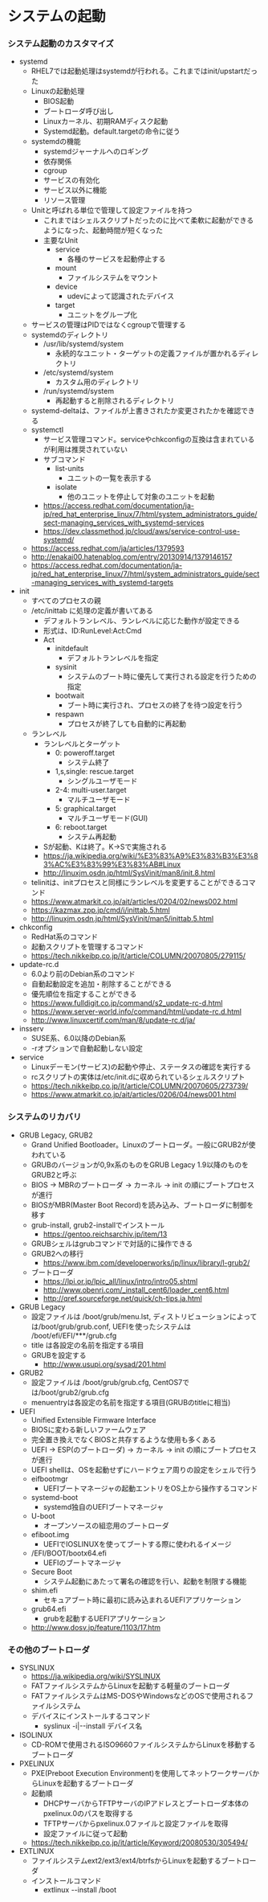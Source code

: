 システムの起動
===

### システム起動のカスタマイズ

* systemd
    * RHEL7では起動処理はsystemdが行われる。これまではinit/upstartだった
    * Linuxの起動処理
        * BIOS起動
        * ブートローダ呼び出し
        * Linuxカーネル、初期RAMディスク起動
        * Systemd起動。default.targetの命令に従う
    * systemdの機能
        * systemdジャーナルへのロギング
        * 依存関係
        * cgroup
        * サービスの有効化
        * サービス以外に機能
        * リソース管理
    * Unitと呼ばれる単位で管理して設定ファイルを持つ
        * これまではシェルスクリプトだったのに比べて柔軟に起動ができるようになった、起動時間が短くなった
        * 主要なUnit
            * service
                * 各種のサービスを起動停止する
            * mount
                * ファイルシステムをマウント
            * device
                * udevによって認識されたデバイス
            * target
                * ユニットをグループ化
    * サービスの管理はPIDではなくcgroupで管理する
    * systemdのディレクトリ
        * /usr/lib/systemd/system
            * 永続的なユニット・ターゲットの定義ファイルが置かれるディレクトリ
        * /etc/systemd/system
            * カスタム用のディレクトリ
        * /run/systemd/system
            * 再起動すると削除されるディレクトリ
    * systemd-deltaは、ファイルが上書きされたか変更されたかを確認できる
    * systemctl
        * サービス管理コマンド。serviceやchkconfigの互換は含まれているが利用は推奨されていない
        * サブコマンド
            * list-units
                * ユニットの一覧を表示する
            * isolate
                * 他のユニットを停止して対象のユニットを起動
        * https://access.redhat.com/documentation/ja-jp/red_hat_enterprise_linux/7/html/system_administrators_guide/sect-managing_services_with_systemd-services
        * https://dev.classmethod.jp/cloud/aws/service-control-use-systemd/
    * https://access.redhat.com/ja/articles/1379593
    * http://enakai00.hatenablog.com/entry/20130914/1379146157
    * https://access.redhat.com/documentation/ja-jp/red_hat_enterprise_linux/7/html/system_administrators_guide/sect-managing_services_with_systemd-targets
* init
    * すべてのプロセスの親
    * /etc/inittab に処理の定義が書いてある
        * デフォルトランレベル、ランレベルに応じた動作が設定できる
        * 形式は、ID:RunLevel:Act:Cmd
        * Act
            * initdefault
                * デフォルトランレベルを指定
            * sysinit
                * システムのブート時に優先して実行される設定を行うための指定
            * bootwait
                * ブート時に実行され、プロセスの終了を待つ設定を行う
            * respawn
                * プロセスが終了しても自動的に再起動
    * ランレベル
        * ランレベルとターゲット
            * 0: poweroff.target
                * システム終了
            * 1,s,single: rescue.target
                * シングルユーザモード
            * 2-4: multi-user.target
                * マルチユーザモード
            * 5: graphical.target
                * マルチユーザモード(GUI)
            * 6: reboot.target
                * システム再起動
        * Sが起動、Kは終了。K->Sで実施される
        * https://ja.wikipedia.org/wiki/%E3%83%A9%E3%83%B3%E3%83%AC%E3%83%99%E3%83%AB#Linux
        * http://linuxjm.osdn.jp/html/SysVinit/man8/init.8.html
    * telinitは、initプロセスと同様にランレベルを変更することができるコマンド
    * https://www.atmarkit.co.jp/ait/articles/0204/02/news002.html
    * https://kazmax.zpp.jp/cmd/i/inittab.5.html
    * http://linuxjm.osdn.jp/html/SysVinit/man5/inittab.5.html
* chkconfig
    * RedHat系のコマンド
    * 起動スクリプトを管理するコマンド
    * https://tech.nikkeibp.co.jp/it/article/COLUMN/20070805/279115/
* update-rc.d
    * 6.0より前のDebian系のコマンド
    * 自動起動設定を追加・削除することができる
    * 優先順位を指定することができる
    * https://www.fulldigit.co.jp/command/s2_update-rc-d.html
    * https://www.server-world.info/command/html/update-rc.d.html
    * http://www.linuxcertif.com/man/8/update-rc.d/ja/
* insserv
    * SUSE系、6.0以降のDebian系
    * -rオプションで自動起動しない設定
* service
    * Linuxデーモン(サービス)の起動や停止、ステータスの確認を実行する
    * rcスクリプトの実体は/etc/init.dに収められているシェルスクリプト
    * https://tech.nikkeibp.co.jp/it/article/COLUMN/20070605/273739/
    * https://www.atmarkit.co.jp/ait/articles/0206/04/news001.html
    
### システムのリカバリ

* GRUB Legacy, GRUB2
    * Grand Unified Bootloader。Linuxのブートローダ。一般にGRUB2が使われている
    * GRUBのバージョンが0,9x系のものをGRUB Legacy 1.9以降のものをGRUB2と呼ぶ
    * BIOS -> MBRのブートローダ -> カーネル -> init の順にブートプロセスが進行
    * BIOSがMBR(Master Boot Record)を読み込み、ブートローダに制御を移す
    * grub-install, grub2-installでインストール
        * https://gentoo.reichsarchiv.jp/item/13
    * GRUBシェルはgrubコマンドで対話的に操作できる
    * GRUB2への移行
        * https://www.ibm.com/developerworks/jp/linux/library/l-grub2/
    * ブートローダ
        * https://lpi.or.jp/lpic_all/linux/intro/intro05.shtml
        * http://www.obenri.com/_install_cent6/loader_cent6.html
        * http://qref.sourceforge.net/quick/ch-tips.ja.html
* GRUB Legacy
    * 設定ファイルは /boot/grub/menu.lst, ディストリビューションによっては/boot/grub/grub.conf, UEFIを使ったシステムは /boot/efi/EFI/***/grub.cfg
    * title は各設定の名前を指定する項目
    * GRUBを設定する
        * http://www.usupi.org/sysad/201.html
* GRUB2
    * 設定ファイルは /boot/grub/grub.cfg, CentOS7では/boot/grub2/grub.cfg
    * menuentryは各設定の名前を指定する項目(GRUBのtitleに相当)
* UEFI
    * Unified Extensible Firmware Interface
    * BIOSに変わる新しいファームウェア
    * 完全置き換えでなくBIOSと共存するような使用も多くある
    * UEFI -> ESP(のブートローダ) -> カーネル -> init の順にブートプロセスが進行
    * UEFI shellは、OSを起動せずにハードウェア周りの設定をシェルで行う
    * eifbootmgr
        * UEFIブートマネージャの起動エントリをOS上から操作するコマンド
    * systemd-boot
        * systemd独自のUEFIブートマネージャ
    * U-boot
        * オープンソースの組恋用のブートローダ
    * efiboot.img
        * UEFIでIOSLINUXを使ってブートする際に使われるイメージ
    * /EFI/BOOT/bootx64.efi
        * UEFIのブートマネージャ
    * Secure Boot
        * システム起動にあたって署名の確認を行い、起動を制限する機能
    * shim.efi
        * セキュアブート時に最初に読み込まれるUEFIアプリケーション
    * grub64.efi
        * grubを起動するUEFIアプリケーション
    * http://www.dosv.jp/feature/1103/17.htm

### その他のブートローダ

* SYSLINUX
    * https://ja.wikipedia.org/wiki/SYSLINUX
    * FATファイルシステムからLinuxを起動する軽量のブートローダ
    * FATファイルシステムはMS-DOSやWindowsなどのOSで使用されるファイルシステム
    * デバイスにインストールするコマンド
        * syslinux -i|--install デバイス名
* ISOLINUX
    * CD-ROMで使用されるISO9660ファイルシステムからLinuxを移動するブートローダ
* PXELINUX
    * PXE(Preboot Execution Environment)を使用してネットワークサーバからLinuxを起動するブートローダ
    * 起動順
        * DHCPサーバからTFTPサーバのIPアドレスとブートローダ本体のpxelinux.0のパスを取得する
        * TFTPサーバからpxelinux.0ファイルと設定ファイルを取得
        * 設定ファイルに従って起動
    * https://tech.nikkeibp.co.jp/it/article/Keyword/20080530/305494/
* EXTLINUX
    * ファイルシステムext2/ext3/ext4/btrfsからLinuxを起動するブートローダ
    * インストールコマンド
        * extlinux --install /boot
